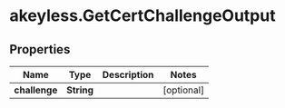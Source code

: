 # akeyless.GetCertChallengeOutput

## Properties

Name | Type | Description | Notes
------------ | ------------- | ------------- | -------------
**challenge** | **String** |  | [optional] 


